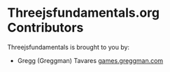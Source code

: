 Threejsfundamentals.org Contributors
==================================

Threejsfundamentals is brought to you by:

*    Gregg (Greggman) Tavares [games.greggman.com](http://games.greggman.com)

